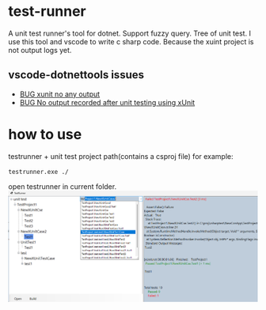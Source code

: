 # test-runner

A unit test runner's tool for dotnet.
Support fuzzy query.
Tree of unit test.
I use this tool and vscode to write c sharp code.​ Because the xuint project is not output logs yet.
## vscode-dotnettools issues
* [BUG xunit no any output](https://github.com/microsoft/vscode-dotnettools/issues/354)
* [BUG No output recorded after unit testing using xUnit](https://github.com/microsoft/vscode-dotnettools/issues/159)
# how to use
testrunner + unit test project path(contains a csproj file)
for example:
```shell
testrunner.exe ./  
```
open testrunner in current folder.
![test runner](https://github.com/lucky51/test-runner/blob/master/screenshot/test.png?raw=true)
#
